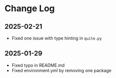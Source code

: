 # Change Log

## 2025-02-21
* Fixed one issue with type hinting in `quite.py`

## 2025-01-29
* Fixed typo in README.md
* Fixed environment.yml by removing one package

